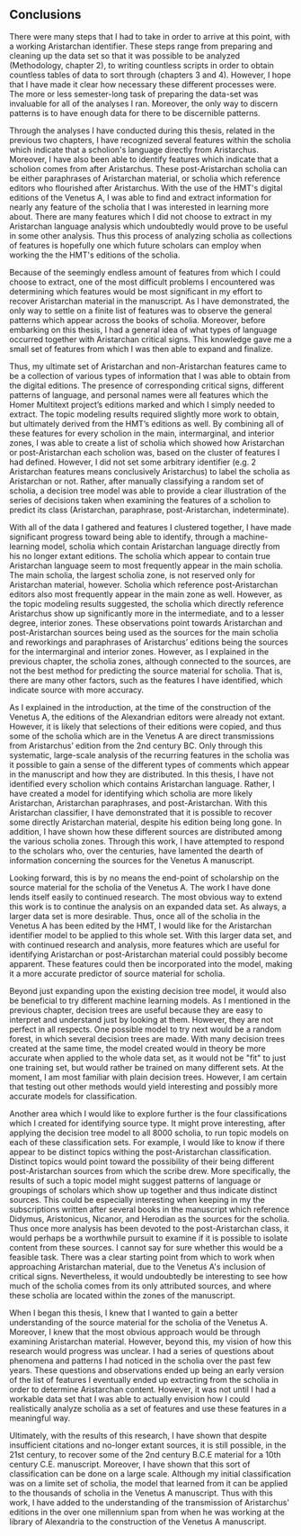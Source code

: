 ## Conclusions

There were many steps that I had to take in order to arrive at this point, with a working Aristarchan identifier. These steps range from preparing and cleaning up the data set so that it was possible to be analyzed (Methodology, chapter 2), to writing countless scripts in order to obtain countless tables of data to sort through (chapters 3 and 4). However, I hope that I have made it clear how necessary these different processes were. The more or less semester-long task of preparing the data-set was invaluable for all of the analyses I ran. Moreover, the only way to discern patterns is to have enough data for there to be discernible patterns. 

Through the analyses I have conducted during this thesis, related in the previous two chapters, I have recognized several features within the scholia which indicate that a scholion's language directly from Aristarchus. Moreover, I have also been able to identify features which indicate that a scholion comes from after Aristarchus. These post-Aristarchan scholia can be either paraphrases of Aristarchan material, or scholia which reference editors who flourished after Aristarchus. With the use of the HMT's digital editions of the Venetus A, I was able to find and extract information for nearly any feature of the scholia that I was interested in learning more about. There are many features which I did not choose to extract in my Aristarchan language analysis which undoubtedly would prove to be useful in some other analysis. Thus this process of analyzing scholia as collections of features is hopefully one which future scholars can employ when working the the HMT's editions of the scholia.

Because of the seemingly endless amount of features from which I could choose to extract, one of the most difficult problems I encountered was determining which features would be most significant in my effort to recover Aristarchan material in the manuscript. 
As I have demonstrated, the only way to settle on a finite list of features was to observe the general patterns which appear across the books of scholia. Moreover, before embarking on this thesis, I had a general idea of what types of language occurred together with Aristarchan critical signs. This knowledge gave me a small set of features from which I was then able to expand and finalize. 

Thus, my ultimate set of Aristarchan and non-Aristarchan features came to be a collection of various types of information that I was able to obtain from the digital editions. The presence of corresponding critical signs, different patterns of language, and personal names were all features which the Homer Multitext project’s editions marked and which I simply needed to extract. The topic modeling results required slightly more work to obtain, but ultimately derived from the HMT’s editions as well. By combining all of these features for every scholion in the main, intermarginal, and interior zones,  I was able to create a list of scholia which showed how Aristarchan or post-Aristarchan each scholion was, based on the cluster of features I had defined. However, I did not set some arbitrary identifier (e.g. 2 Aristarchan features means conclusively Aristarchus) to label the scholia as Aristarchan or not. Rather, after manually classifying a random set of scholia, a decision tree model was able to provide a clear illustration of the series of decisions taken when examining the features of a scholion to predict its class (Aristarchan, paraphrase, post-Aristarchan, indeterminate).

With all of the data I gathered and features I clustered together, I have made significant progress toward being able to identify, through a machine-learning model, scholia which contain Aristarchan language directly from his no longer extant editions. The scholia which appear to contain true Aristarchan language seem to most frequently appear in the main scholia. The main scholia, the largest scholia zone, is not reserved only for Aristarchan material, however. Scholia which reference post-Aristarchan editors also most frequently appear in the main zone as well. However, as the topic modeling results suggested, the scholia which directly reference Aristarchus show up significantly more in the intermediate, and to a lesser degree, interior zones. These observations point towards Aristarchan and post-Aristarchan sources being used as the sources for the main scholia and reworkings and paraphrases of Aristarchus’ editions being the sources for the intermarginal and interior zones. However, as I explained in the previous chapter, the scholia zones, although connected to the sources, are not the best method for predicting the source material for scholia. That is, there are many other factors, such as the features I have identified, which indicate source with more accuracy. 

As I explained in the introduction, at the time of the construction of the Venetus A, the editions of the Alexandrian editors were already not extant. However, it is likely that selections of their editions were copied, and thus some of the scholia which are in the Venetus A are direct transmissions from Aristarchus’ edition from the 2nd century BC. Only through this systematic, large-scale analysis of the recurring features in the scholia was it possible to gain a sense of the different types of comments which appear in the manuscript and how they are distributed. In this thesis, I have not identified every scholion which contains Aristarchan language. Rather, I have created a model for identifying which scholia are more likely Aristarchan, Aristarchan paraphrases, and post-Aristarchan. With this Aristarchan classifier, I have demonstrated that it is possible to recover some directly Aristarchan material, despite his edition being long gone. In addition, I have shown how these different sources are distributed among the various scholia zones. Through this work, I have attempted to respond to the scholars who, over the centuries, have lamented the dearth of information concerning the sources for the Venetus A manuscript.

Looking forward, this is by no means the end-point of scholarship on the source material for the scholia of the Venetus A. The work I have done lends itself easily to continued research. The most obvious way to extend this work is to continue the analysis on an expanded data set. As always, a larger data set is more desirable. Thus, once all of the scholia in the Venetus A has been edited by the HMT, I would like for the Aristarchan identifier model to be applied to this whole set. With this larger data set, and with continued research and analysis, more features which are useful for identifying Aristarchan or post-Aristarchan material could possibly become apparent. These features could then be incorporated into the model, making it a more accurate predictor of source material for scholia.

Beyond just expanding upon the existing decision tree model, it would also be beneficial to try different machine learning models. As I mentioned in the previous chapter, decision trees are useful because they are easy to interpret and understand just by looking at them. However, they are not perfect in all respects. One possible model to try next would be a random forest, in which several decision trees are made. With many decision trees created at the same time, the model created would in theory be more accurate when applied to the whole data set, as it would not be "fit" to just one training set, but would rather be trained on many different sets. At the moment, I am most familiar with plain decision trees. However, I am certain that testing out other methods would yield interesting and possibly more accurate models for classification.

Another area which I would like to explore further is the four classifications which I created for identifying source type. It might prove interesting, after applying the decision tree model to all 8000 scholia, to run topic models on each of these classification sets. For example, I would like to know if there appear to be distinct topics withing the post-Aristarchan classification. Distinct topics would point toward the possibility of their being different post-Aristarchan sources from which the scribe drew. More specifically, the results of such a topic model might suggest patterns of language or groupings of scholars which show up together and thus indicate distinct sources. This could be especially interesting when keeping in my the subscriptions written after several books in the manuscript which reference Didymus, Aristonicus, Nicanor, and Herodian as the sources for the scholia. Thus once more analysis has been devoted to the post-Aristarchan class, it would perhaps be a worthwhile pursuit to examine if it is possible to isolate content from these sources. I cannot say for sure whether this would be a feasible task. There was a clear starting point from which to work when approaching Aristarchan material, due to the Venetus A's inclusion of critical signs. Nevertheless, it would undoubtedly be interesting to see how much of the scholia comes from its only attributed sources, and where these scholia are located within the zones of the manuscript. 

When I began this thesis, I knew that I wanted to gain a better understanding of the source material for the scholia of the Venetus A. Moreover, I knew that the most obvious approach would be through examining Aristarchan material. However, beyond this, my vision of how this research would progress was unclear. I had a series of questions about phenomena and patterns I had noticed in the scholia over the past few years. These questions and observations ended up being an early version of the list of features I eventually ended up extracting from the scholia in order to determine Aristarchan content. However, it was not until I had a workable data set that I was able to actually envision how I could realistically analyze scholia as a set of features and use these features in a meaningful way.

Ultimately, with the results of this research, I have shown that despite insufficient citations and no-longer extant sources, it is still possible, in the 21st century, to recover some of the 2nd century B.C.E material for a 10th century C.E. manuscript. Moreover, I have shown that this sort of classification can be done on a large scale. Although my initial classification was on a limite set of scholia, the model that learned from it can be applied to the thousands of scholia in the Venetus A manuscript. Thus with this work, I have added to the understanding of the transmission of Aristarchus' editions in the over one millennium span from when he was working at the library of Alexandria to the construction of the Venetus A manuscript. 
